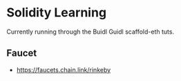 # Solidity Learning


Currently running through the Buidl Guidl scaffold-eth tuts.

## Faucet
- https://faucets.chain.link/rinkeby
